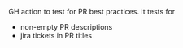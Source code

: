GH action to test for PR best practices.
It tests for
- non-empty PR descriptions
- jira tickets in PR titles
